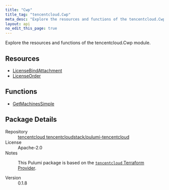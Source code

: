 ```yaml
---
title: "Cwp"
title_tag: "tencentcloud.Cwp"
meta_desc: "Explore the resources and functions of the tencentcloud.Cwp module."
layout: api
no_edit_this_page: true
---
```


<!-- WARNING: this file was generated by Pulumi Docs Generator. -->
<!-- Do not edit by hand unless you're certain you know what you are doing! -->

Explore the resources and functions of the tencentcloud.Cwp module.

<h2 id="resources">Resources</h2>
<ul class="api">
    <li><a href="licensebindattachment/" title="LicenseBindAttachment"><span class="api-symbol api-symbol--resource"></span>LicenseBindAttachment</a></li>
    <li><a href="licenseorder/" title="LicenseOrder"><span class="api-symbol api-symbol--resource"></span>LicenseOrder</a></li>
</ul>

<h2 id="functions">Functions</h2>
<ul class="api">
    <li><a href="getmachinessimple/" title="GetMachinesSimple"><span class="api-symbol api-symbol--function"></span>GetMachinesSimple</a></li>
</ul>

<h2 id="package-details">Package Details</h2>
<dl class="package-details">
	<dt>Repository</dt>
	<dd><a href="https://github.com/tencentcloudstack/pulumi-tencentcloud">tencentcloud tencentcloudstack/pulumi-tencentcloud</a></dd>
	<dt>License</dt>
	<dd>Apache-2.0</dd>
	<dt>Notes</dt>
	<dd><p>This Pulumi package is based on the <a href="https://github.com/tencentcloudstack/terraform-provider-tencentcloud"><code>tencentcloud</code> Terraform Provider</a>.</p>
</dd>
	<dt>Version</dt>
	<dd>0.1.8</dd>
</dl>


